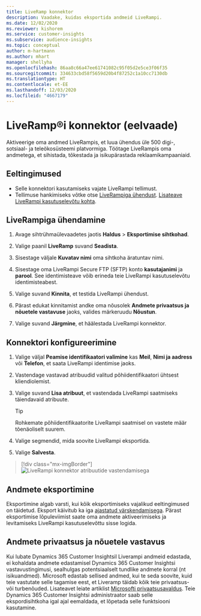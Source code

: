 ```yaml
---
title: LiveRamp konnektor
description: Vaadake, kuidas eksportida andmeid LiveRampi.
ms.date: 12/02/2020
ms.reviewer: kishorem
ms.service: customer-insights
ms.subservice: audience-insights
ms.topic: conceptual
author: m-hartmann
ms.author: mhart
manager: shellyha
ms.openlocfilehash: 86aa8c66a47ee61741082c95f05d2e5ce3f06f35
ms.sourcegitcommit: 334633cbd58f5659d20b4f87252c1a10cc7130db
ms.translationtype: HT
ms.contentlocale: et-EE
ms.lasthandoff: 12/03/2020
ms.locfileid: "4667179"
---
```

# <a name="liverampreg-connector-preview"></a>LiveRamp&reg;i konnektor (eelvaade)

Aktiveerige oma andmed LiveRampis, et luua ühendus üle 500 digi-, sotsiaal- ja teleökosüsteemi platvormiga. Töötage LiveRampis oma andmetega, et sihistada, tõkestada ja isikupärastada reklaamikampaaniaid.

## <a name="prerequisites"></a>Eeltingimused

- Selle konnektori kasutamiseks vajate LiveRampi tellimust.
- Tellimuse hankimiseks võtke otse [LiveRampiga ühendust](https://liveramp.com/contact/). [Lisateave LiveRampi kasutuselevõtu kohta](https://liveramp.com/our-platform/data-onboarding/).

## <a name="connect-to-liveramp"></a>LiveRampiga ühendamine

1. Avage sihtrühmaülevaadetes jaotis **Haldus** > **Eksportimise sihtkohad**.

1. Valige paanil **LiveRamp** suvand **Seadista**.

1. Sisestage väljale **Kuvatav nimi** oma sihtkoha äratuntav nimi.

1. Sisestage oma LiveRampi Secure FTP (SFTP) konto **kasutajanimi** ja **parool**.
See identimisteave võib erineda teie LiveRampi kasutuselevõtu identimisteabest.

1. Valige suvand **Kinnita**, et testida LiveRampi ühendust.

1. Pärast edukat kinnitamist andke oma nõusolek **Andmete privaatsus ja nõuetele vastavuse** jaoks, valides märkeruudu **Nõustun**.

1. Valige suvand **Järgmine**, et häälestada LiveRampi konnektor.

## <a name="configure-the-connector"></a>Konnektori konfigureerimine

1. Valige väljal **Peamise identifikaatori valimine** kas **Meil**, **Nimi ja aadress** või **Telefon**, et saata LiveRampi identimise jaoks.

1. Vastendage vastavad atribuudid valitud põhiidentifikaatori ühtsest kliendiolemist.

1. Valige suvand **Lisa atribuut**, et vastendada LiveRampi saatmiseks täiendavaid atribuute.

   > [!TIP]
   > Rohkemate põhiidentifikaatorite LiveRampi saatmisel on vastete määr tõenäoliselt suurem.

1. Valige segmendid, mida soovite LiveRampi eksportida.

1. Valige **Salvesta**.

> [!div class="mx-imgBorder"]
> ![LiveRampi konnektor atribuutide vastendamisega](media/export-liveramp-segments.png "LiveRampi konnektor atribuutide vastendamisega")

## <a name="export-the-data"></a>Andmete eksportimine

Eksportimine algab varsti, kui kõik eksportimiseks vajalikud eeltingimused on täidetud. Eksport käivitub ka iga [ajastatud värskendamisega](system.md#schedule-tab).
Pärast eksportimise lõpuleviimist saate oma andmete aktiveerimiseks ja levitamiseks LiveRampi kasutuselevõttu sisse logida.

## <a name="data-privacy-and-compliance"></a>Andmete privaatsus ja nõuetele vastavus

Kui lubate Dynamics 365 Customer Insightsil Liverampi andmeid edastada, ei kohaldata andmete edastamisel Dynamics 365 Customer Insightsi vastavustingimusi, sealhulgas potentsiaalselt tundlike andmete korral (nt isikuandmed). Microsoft edastab sellised andmed, kui te seda soovite, kuid teie vastutate selle tagamise eest, et Liveramp täidab kõik teie privaatsus- või turbenõuded. Lisateavet leiate artiklist [Microsofti privaatsusavaldus](https://go.microsoft.com/fwlink/?linkid=396732).
Teie Dynamics 365 Customer Insightsi administraator saab selle ekspordisihtkoha igal ajal eemaldada, et lõpetada selle funktsiooni kasutamine.